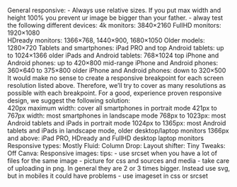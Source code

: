 General responsive:	
		- Always use relative sizes. If you put max width and height 100% you prevent ur image be bigger than your father.
		- alway test the following different devices:
			4k monitors: 3840×2160
			FullHD monitors: 1920×1080	
			HDready monitors: 1366×768, 1440×900, 1680×1050
				Older models: 1280×720
				Tablets and smartphones:
				iPad PRO and top Android tablets: up to 1024×1366
				older iPads and Android tablets: 768×1024
				top iPhone and Android phones: up to 420×800
				mid-range iPhone and Android phones: 360×640 to 375×800
				older iPhone and Android phones: down to 320×500
				It would make no sense to create a responsive breakpoint for each screen resolution listed above. Therefore, we’ll try to cover as many resolutions as possible with each breakpoint. For a good, experience proven responsive design, we suggest the following solution:				
				420px maximum width: cover all smartphones in portrait mode
				421px to 767px width: most smartphones in landscape mode
				768px to 1023px: most Android tablets and iPads in portrait mode
				1024px to 1365px: most Android tablets and iPads in landscape mode, older desktop/laptop monitors
				1366px and above: iPad PRO, HDready and FullHD desktop laptop monitors
Responsive types:
	Mostly Fluid:
	Column Drop:
	Layout shifter:
	Tiny Tweaks:
	Off Canva:
Responsive images:
	tips:
		- use srcset when you have a lot of files for the same image
		- picture for css and sources and media
		- take care of uploading in png. In general they are 2 or 3 times bigger. Instead use svg, but in mobiles it could have problems
		- use imageset in css or srcset
